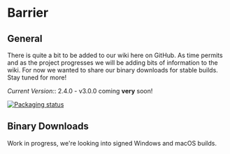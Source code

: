 # Barrier

## General

There is quite a bit to be added to our wiki here on GitHub. As time permits and
as the project progresses we will be adding bits of information to the wiki. For
now we wanted to share our binary downloads for stable builds. Stay tuned for
more!

*Current Version:*: 2.4.0 - v3.0.0 coming **very** soon!

[![Packaging status](https://repology.org/badge/vertical-allrepos/input-leap.svg)](https://repology.org/project/input-leap/versions)

## Binary Downloads

Work in progress, we're looking into signed Windows and macOS builds.
